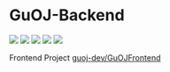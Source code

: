 # GuOJ-Backend

![](https://img.shields.io/github/issues/quank123wip/GuOJBackend)
![](https://img.shields.io/github/forks/quank123wip/GuOJBackend)
![](https://img.shields.io/github/stars/quank123wip/GuOJBackend)
![](https://img.shields.io/github/license/quank123wip/GuOJBackend)
![](https://github.com/guoj-dev/guojbackend/workflows/Python%20Linting/badge.svg)

Frontend Project  [guoj-dev/GuOJFrontend](https://github.com/guoj-dev/GuOJFrontend)
